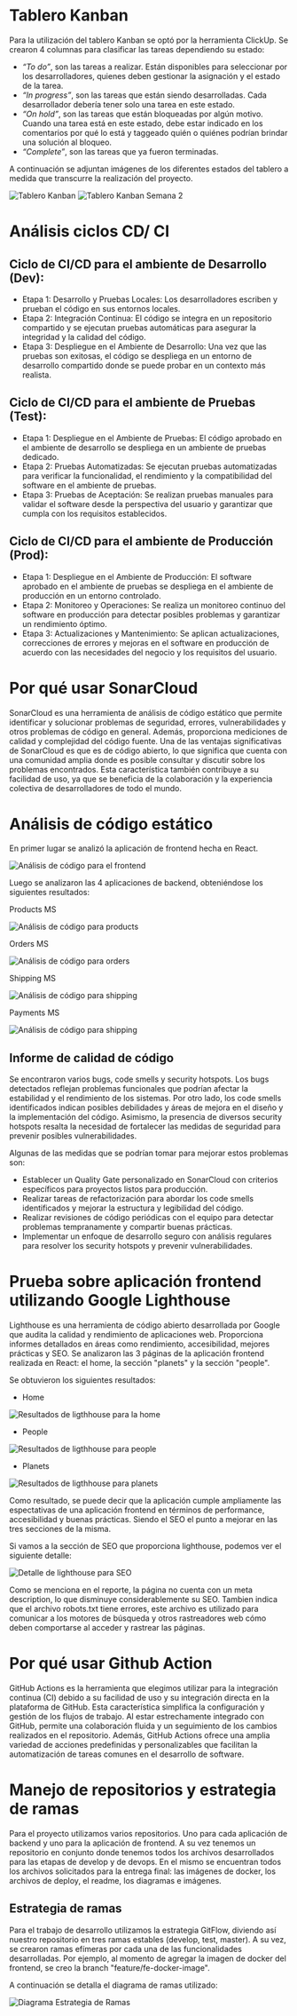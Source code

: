 # Tablero Kanban

Para la utilización del tablero Kanban se optó por la herramienta ClickUp. Se crearon 4 columnas para clasificar las tareas dependiendo su estado:

- _“To do”_, son las tareas a realizar. Están disponibles para seleccionar por los desarrolladores, quienes deben gestionar la asignación y el estado de la tarea.
- _“In progress”_, son las tareas que están siendo desarrolladas. Cada desarrollador debería tener solo una tarea en este estado.
- _“On hold”_, son las tareas que están bloqueadas por algún motivo. Cuando una tarea está en este estado, debe estar indicado en los comentarios por qué lo está y taggeado quién o quiénes podrían brindar una solución al bloqueo.
- _“Complete”_, son las tareas que ya fueron terminadas.

A continuación se adjuntan imágenes de los diferentes estados del tablero a medida que transcurre la realización del proyecto.

![Tablero Kanban](./Imagenes/TableroKanban.PNG)
![Tablero Kanban Semana 2](./Imagenes/kabnan-semana-2.png)

# Análisis ciclos CD/ CI

## Ciclo de CI/CD para el ambiente de Desarrollo (Dev):

- Etapa 1: Desarrollo y Pruebas Locales: Los desarrolladores escriben y prueban el código en sus entornos locales.
- Etapa 2: Integración Continua: El código se integra en un repositorio compartido y se ejecutan pruebas automáticas para asegurar la integridad y la calidad del código.
- Etapa 3: Despliegue en el Ambiente de Desarrollo: Una vez que las pruebas son exitosas, el código se despliega en un entorno de desarrollo compartido donde se puede probar en un contexto más realista.

## Ciclo de CI/CD para el ambiente de Pruebas (Test):

- Etapa 1: Despliegue en el Ambiente de Pruebas: El código aprobado en el ambiente de desarrollo se despliega en un ambiente de pruebas dedicado.
- Etapa 2: Pruebas Automatizadas: Se ejecutan pruebas automatizadas para verificar la funcionalidad, el rendimiento y la compatibilidad del software en el ambiente de pruebas.
- Etapa 3: Pruebas de Aceptación: Se realizan pruebas manuales para validar el software desde la perspectiva del usuario y garantizar que cumpla con los requisitos establecidos.

## Ciclo de CI/CD para el ambiente de Producción (Prod):

- Etapa 1: Despliegue en el Ambiente de Producción: El software aprobado en el ambiente de pruebas se despliega en el ambiente de producción en un entorno controlado.
- Etapa 2: Monitoreo y Operaciones: Se realiza un monitoreo continuo del software en producción para detectar posibles problemas y garantizar un rendimiento óptimo.
- Etapa 3: Actualizaciones y Mantenimiento: Se aplican actualizaciones, correcciones de errores y mejoras en el software en producción de acuerdo con las necesidades del negocio y los requisitos del usuario.

# Por qué usar SonarCloud

SonarCloud es una herramienta de análisis de código estático que permite identificar y solucionar problemas de seguridad, errores, vulnerabilidades y otros problemas de código en general. Además, proporciona mediciones de calidad y complejidad del código fuente. Una de las ventajas significativas de SonarCloud es que es de código abierto, lo que significa que cuenta con una comunidad amplia donde es posible consultar y discutir sobre los problemas encontrados. Esta característica también contribuye a su facilidad de uso, ya que se beneficia de la colaboración y la experiencia colectiva de desarrolladores de todo el mundo.

# Análisis de código estático

En primer lugar se analizó la aplicación de frontend hecha en React.

![Análisis de código para el frontend](./Imagenes/sonarcloud-frontend.png)

Luego se analizaron las 4 aplicaciones de backend, obteniéndose los siguientes resultados:

Products MS

![Análisis de código para products](./Imagenes/sonarcloud-products.png)

Orders MS

![Análisis de código para orders](./Imagenes/sonarcloud-orders.png)

Shipping MS

![Análisis de código para shipping](./Imagenes/sonarcloud-shipping.png)

Payments MS

![Análisis de código para shipping](./Imagenes/sonarcloud-payments.png)

## Informe de calidad de código

Se encontraron varios bugs, code smells y security hotspots. Los bugs detectados reflejan problemas funcionales que podrían afectar la estabilidad y el rendimiento de los sistemas. Por otro lado, los code smells identificados indican posibles debilidades y áreas de mejora en el diseño y la implementación del código. Asimismo, la presencia de diversos security hotspots resalta la necesidad de fortalecer las medidas de seguridad para prevenir posibles vulnerabilidades.

Algunas de las medidas que se podrían tomar para mejorar estos problemas son:

- Establecer un Quality Gate personalizado en SonarCloud con criterios específicos para proyectos listos para producción.
- Realizar tareas de refactorización para abordar los code smells identificados y mejorar la estructura y legibilidad del código.
- Realizar revisiones de código periódicas con el equipo para detectar problemas tempranamente y compartir buenas prácticas.
- Implementar un enfoque de desarrollo seguro con análisis regulares para resolver los security hotspots y prevenir vulnerabilidades.

# Prueba sobre aplicación frontend utilizando Google Lighthouse

Lighthouse es una herramienta de código abierto desarrollada por Google que audita la calidad y rendimiento de aplicaciones web. Proporciona informes detallados en áreas como rendimiento, accesibilidad, mejores prácticas y SEO. Se analizaron las 3 páginas de la aplicación frontend realizada en React: el home, la sección "planets" y la sección "people".

Se obtuvieron los siguientes resultados:

- Home

![Resultados de ligthhouse para la home](./Imagenes/lighthouse-home.png)

- People

![Resultados de ligthhouse para people](./Imagenes/lighthouse-people.png)

- Planets

![Resultados de ligthhouse para planets](./Imagenes/lighthouse-planets.png)

Como resultado, se puede decir que la aplicación cumple ampliamente las espectativas de una aplicación frontend en términos de performance, accesibilidad y buenas prácticas. Siendo el SEO el punto a mejorar en las tres secciones de la misma.

Si vamos a la sección de SEO que proporciona lighthouse, podemos ver el siguiente detalle:

![Detalle de lighthouse para SEO](./Imagenes/lighthouse-SEO.png)

Como se menciona en el reporte, la página no cuenta con un meta description, lo que disminuye considerablemente su SEO. Tambien indica que el archivo robots.txt tiene errores, este archivo es utilizado para comunicar a los motores de búsqueda y otros rastreadores web cómo deben comportarse al acceder y rastrear las páginas.

# Por qué usar Github Action

GitHub Actions es la herramienta que elegimos utilizar para la integración continua (CI) debido a su facilidad de uso y su integración directa en la plataforma de GitHub. Esta característica simplifica la configuración y gestión de los flujos de trabajo. Al estar estrechamente integrado con GitHub, permite una colaboración fluida y un seguimiento de los cambios realizados en el repositorio. Además, GitHub Actions ofrece una amplia variedad de acciones predefinidas y personalizables que facilitan la automatización de tareas comunes en el desarrollo de software.

# Manejo de repositorios y estrategia de ramas

Para el proyecto utilizamos varios repositorios. Uno para cada aplicación de backend y uno para la aplicación de frontend. A su vez tenemos un repositorio en conjunto donde tenemos todos los archivos desarrollados para las etapas de develop y de devops. En el mismo se encuentran todos los archivos solicitados para la entrega final: las imágenes de docker, los archivos de deploy, el readme, los diagramas e imágenes.

## Estrategia de ramas

Para el trabajo de desarrollo utilizamos la estrategia GitFlow, diviendo así nuestro repositorio en tres ramas estables (develop, test, master). A su vez, se crearon ramas efímeras por cada una de las funcionalidades desarrolladas. Por ejemplo, al momento de agregar la imagen de docker del frontend, se creo la branch "feature/fe-docker-image".

A continuación se detalla el diagrama de ramas utilizado:

![Diagrama Estrategia de Ramas](./Imagenes/GitFLow.png)
